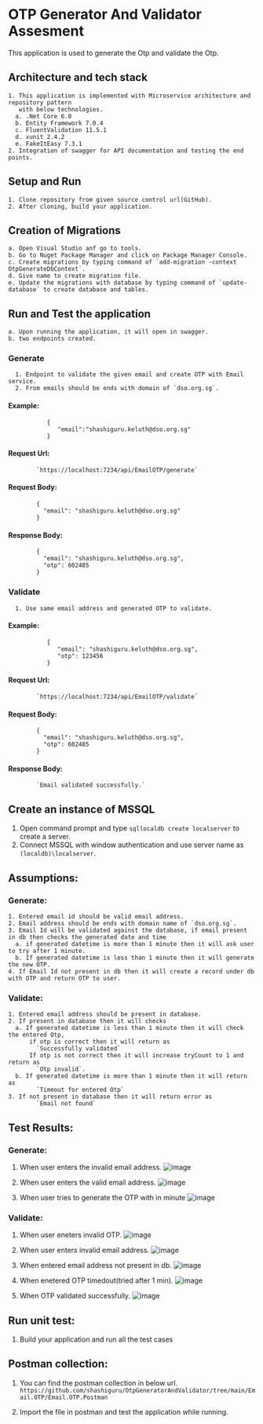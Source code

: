 # OTP Generator And Validator Assesment
  This application is used to generate the Otp and validate the Otp.

  ## Architecture and tech stack
    1. This application is implemented with Microservice architecture and repository pattern
       with below technologies.
      a. .Net Core 6.0
      b. Entity Framework 7.0.4
      c. FluentValidation 11.5.1
      d. xunit 2.4.2
      e. FakeItEasy 7.3.1
    2. Integration of swagger for API documentation and testing the end points.

  ## Setup and Run
    1. Clone repository from given source control url(GitHub).
    2. After cloning, build your application.

  ## Creation of Migrations
    a. Open Visual Studio anf go to tools.
    b. Go to Nuget Package Manager and click on Package Manager Console.
    c. Create migrations by typing command of `add-migration -context OtpGenerateDbContext`.
    d. Give name to create migration file.
    e. Update the migrations with database by typing command of `update-database` to create database and tables.

  ## Run and Test the application
    a. Upon running the application, it will open in swagger.
    b. two endpoints created.

  ### Generate
      1. Endpoint to validate the given email and create OTP with Email service.
      2. From emails should be ends with domain of `dso.org.sg`.
      
  #### Example: 
               {
                  "email":"shashiguru.keluth@dso.org.sg"
               }
  #### Request Url:
            `https://localhost:7234/api/EmailOTP/generate`
  #### Request Body:
            {
              "email": "shashiguru.keluth@dso.org.sg"
            }
  #### Response Body:
            {
              "email": "shashiguru.keluth@dso.org.sg",
              "otp": 602485
            }

  ### Validate
      1. Use same email address and generated OTP to validate.
  #### Example: 
               {
                  "email": "shashiguru.keluth@dso.org.sg",
                  "otp": 123456
               }
  #### Request Url:
            `https://localhost:7234/api/EmailOTP/validate`
  #### Request Body:
            {
              "email": "shashiguru.keluth@dso.org.sg",
              "otp": 602485
            }
  #### Response Body:
            `Email validated successfully.`

## Create an instance of MSSQL
1. Open command prompt and type `sqllocaldb create localserver` to create a server.
2. Connect MSSQL with window authentication and use server name as `(localdb)\localserver`.

## Assumptions:
  ### Generate:
    1. Entered email id should be valid email address.
    2. Email address should be ends with domain name of `dso.org.sg`.
    3. Email Id will be validated against the database, if email present in db then checks the generated date and time 
      a. if generated datetime is more than 1 minute then it will ask user to try after 1 minute.
      b. If generated datetime is less than 1 minute then it will generate the new OTP.
    4. If Email Id not present in db then it will create a record under db with OTP and return OTP to user.

  ### Validate:
    1. Entered email address should be present in database.
    2. If present in database then it will checks
      a. If generated datetime is less than 1 minute then it will check the entered Otp, 
          if otp is correct then it will return as 
            `Successfully validated`
          If otp is not correct then it will increase tryCount to 1 and return as
            `Otp invalid`.
      b. If generated datetime is more than 1 minute then it will return as
            `Timeout for entered Otp`
    3. If not present in database then it will return error as
            `Email not found`
  
## Test Results:
  ### Generate:
  1. When user enters the invalid email address.
     ![image](https://user-images.githubusercontent.com/30490543/232784786-7c076cd4-7fe3-47c0-9d6a-6ee26cc5f624.png)
  
  2. When user enters the valid email address.
     ![image](https://user-images.githubusercontent.com/30490543/232784558-c2877a86-7746-4260-88c5-3d9e62a024d8.png)
     
  3. When user tries to generate the OTP with in minute
     ![image](https://user-images.githubusercontent.com/30490543/232785121-7e7df67f-e040-47a0-b1d9-18034963c56b.png)
     
  ### Validate:
  1. When user eneters invalid OTP.
    ![image](https://user-images.githubusercontent.com/30490543/232785826-d1b5b362-46df-41d6-afb7-3095c9adddb4.png)
   
  2. When user enters invalid email address.
    ![image](https://user-images.githubusercontent.com/30490543/232791549-cbb80eba-c9df-4075-ad1a-c5dfb536b861.png)

  3. When entered email address not present in db.
    ![image](https://user-images.githubusercontent.com/30490543/232791802-a73c4858-bea9-4228-acf9-af63075734c3.png)
   
  4. When enetered OTP timedout(tried after 1 min).
    ![image](https://user-images.githubusercontent.com/30490543/232790925-96f16d20-fd3a-40d4-a2a0-640378fbc523.png)
    
  5. When OTP validated successfully.
    ![image](https://user-images.githubusercontent.com/30490543/232788471-da97a19c-8d75-4ab2-8925-f16b59459e3c.png)

## Run unit test:
1. Build your application and run all the test cases

## Postman collection:
1. You can find the postman collection in below url.
  `https://github.com/shashiguru/OtpGeneratorAndValidator/tree/main/Email.OTP/Email.OTP.Postman`

2. Import the file in postman and test the application while running.

